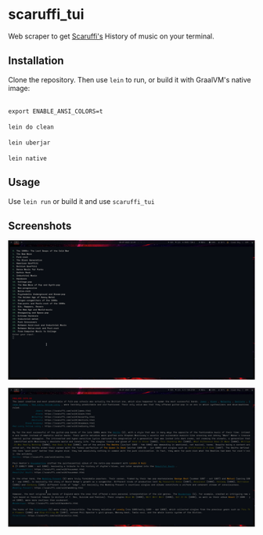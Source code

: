 # scaruffi_tui

Web scraper to get [Scaruffi's](https://scaruffi.com/history/long.html) History of music on your terminal.

## Installation

Clone the repository. Then use `lein` to run, or build it with GraalVM's native
image:

```shell

export ENABLE_ANSI_COLORS=t

lein do clean

lein uberjar

lein native

```

## Usage

Use `lein run` or build it and use `scaruffi_tui`

## Screenshots

![1](./doc/1688471016.png)

![2](./doc/1688471032.png)
